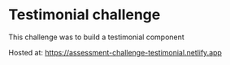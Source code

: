 # Testimonial challenge
This challenge was to build a testimonial component

Hosted at: https://assessment-challenge-testimonial.netlify.app